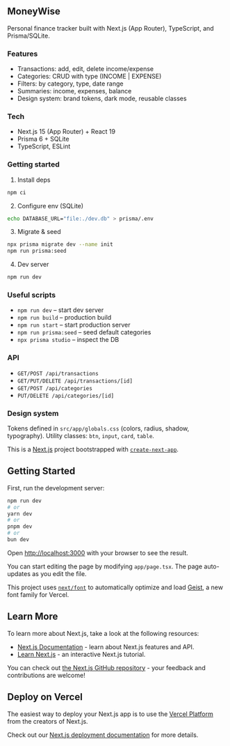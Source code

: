 ## MoneyWise

Personal finance tracker built with Next.js (App Router), TypeScript, and Prisma/SQLite.

### Features
- Transactions: add, edit, delete income/expense
- Categories: CRUD with type (INCOME | EXPENSE)
- Filters: by category, type, date range
- Summaries: income, expenses, balance
- Design system: brand tokens, dark mode, reusable classes

### Tech
- Next.js 15 (App Router) + React 19
- Prisma 6 + SQLite
- TypeScript, ESLint

### Getting started
1) Install deps
```bash
npm ci
```
2) Configure env (SQLite)
```bash
echo DATABASE_URL="file:./dev.db" > prisma/.env
```
3) Migrate & seed
```bash
npx prisma migrate dev --name init
npm run prisma:seed
```
4) Dev server
```bash
npm run dev
```

### Useful scripts
- `npm run dev` – start dev server
- `npm run build` – production build
- `npm run start` – start production server
- `npm run prisma:seed` – seed default categories
- `npx prisma studio` – inspect the DB

### API
- `GET/POST /api/transactions`
- `GET/PUT/DELETE /api/transactions/[id]`
- `GET/POST /api/categories`
- `PUT/DELETE /api/categories/[id]`

### Design system
Tokens defined in `src/app/globals.css` (colors, radius, shadow, typography). Utility classes: `btn`, `input`, `card`, `table`.

This is a [Next.js](https://nextjs.org) project bootstrapped with [`create-next-app`](https://nextjs.org/docs/app/api-reference/cli/create-next-app).

## Getting Started

First, run the development server:

```bash
npm run dev
# or
yarn dev
# or
pnpm dev
# or
bun dev
```

Open [http://localhost:3000](http://localhost:3000) with your browser to see the result.

You can start editing the page by modifying `app/page.tsx`. The page auto-updates as you edit the file.

This project uses [`next/font`](https://nextjs.org/docs/app/building-your-application/optimizing/fonts) to automatically optimize and load [Geist](https://vercel.com/font), a new font family for Vercel.

## Learn More

To learn more about Next.js, take a look at the following resources:

- [Next.js Documentation](https://nextjs.org/docs) - learn about Next.js features and API.
- [Learn Next.js](https://nextjs.org/learn) - an interactive Next.js tutorial.

You can check out [the Next.js GitHub repository](https://github.com/vercel/next.js) - your feedback and contributions are welcome!

## Deploy on Vercel

The easiest way to deploy your Next.js app is to use the [Vercel Platform](https://vercel.com/new?utm_medium=default-template&filter=next.js&utm_source=create-next-app&utm_campaign=create-next-app-readme) from the creators of Next.js.

Check out our [Next.js deployment documentation](https://nextjs.org/docs/app/building-your-application/deploying) for more details.
